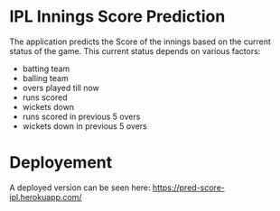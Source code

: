 # IPL Innings Score Prediction
The application predicts the Score of the innings based on the current status of the game.
This current status depends on various factors:
- batting team
- balling team
- overs played till now
- runs scored
- wickets down
- runs scored in previous 5 overs
- wickets down in previous 5 overs

# Deployement
A deployed version can be seen here:
https://pred-score-ipl.herokuapp.com/
